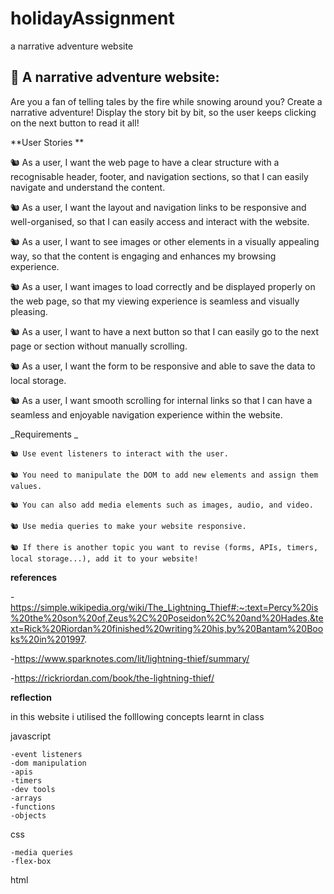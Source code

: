 # holidayAssignment

a narrative adventure website

## **🧪 A narrative adventure website:**

Are you a fan of telling tales by the fire while snowing around you? Create a narrative adventure! Display the story bit by bit, so the user keeps clicking on the next button to read it all!

**User Stories **

🐿️ As a user, I want the web page to have a clear structure with a recognisable header, footer, and navigation sections, so that I can easily navigate and understand the content.

🐿️ As a user, I want the layout and navigation links to be responsive and well-organised, so that I can easily access and interact with the website.

🐿️ As a user, I want to see images or other elements in a visually appealing way, so that the content is engaging and enhances my browsing experience.

🐿️ As a user, I want images to load correctly and be displayed properly on the web page, so that my viewing experience is seamless and visually pleasing.

🐿️ As a user, I want to have a next button so that I can easily go to the next page or section without manually scrolling.

🐿️ As a user, I want the form to be responsive and able to save the data to local storage.

🐿️ As a user, I want smooth scrolling for internal links so that I can have a seamless and enjoyable navigation experience within the website.

_Requirements _

    🐿️ Use event listeners to interact with the user.

    🐿️ You need to manipulate the DOM to add new elements and assign them values.

    🐿️ You can also add media elements such as images, audio, and video.

    🐿️ Use media queries to make your website responsive.

    🐿️ If there is another topic you want to revise (forms, APIs, timers, local storage...), add it to your website!

**references**

-https://simple.wikipedia.org/wiki/The_Lightning_Thief#:~:text=Percy%20is%20the%20son%20of,Zeus%2C%20Poseidon%2C%20and%20Hades.&text=Rick%20Riordan%20finished%20writing%20his,by%20Bantam%20Books%20in%201997.

-https://www.sparknotes.com/lit/lightning-thief/summary/

-https://rickriordan.com/book/the-lightning-thief/

**reflection**

in this website i utilised the folllowing concepts learnt in class

javascript

    -event listeners
    -dom manipulation
    -apis
    -timers
    -dev tools
    -arrays
    -functions
    -objects

css

    -media queries
    -flex-box

html
